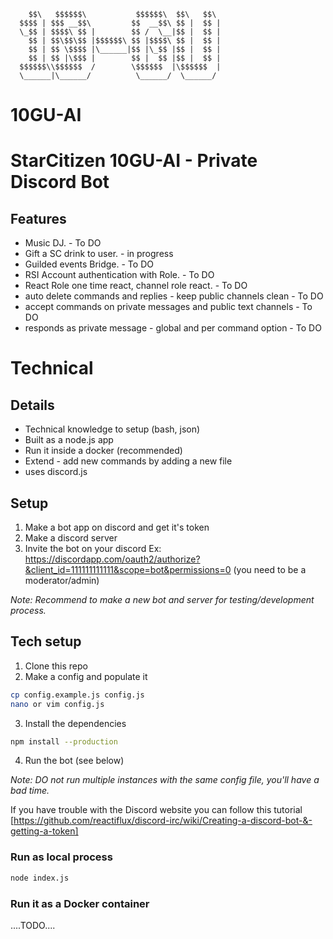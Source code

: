         $$\   $$$$$$\           $$$$$$\  $$\   $$\ 
      $$$$ | $$$ __$$\         $$  __$$\ $$ |  $$ |
      \_$$ | $$$$\ $$ |        $$ /  \__|$$ |  $$ |
        $$ | $$\$$\$$ |$$$$$$\ $$ |$$$$\ $$ |  $$ |
        $$ | $$ \$$$$ |\______|$$ |\_$$ |$$ |  $$ |
        $$ | $$ |\$$$ |        $$ |  $$ |$$ |  $$ |
      $$$$$$\\$$$$$$  /        \$$$$$$  |\$$$$$$  |
      \______|\______/          \______/  \______/ 

# 10GU-AI

# StarCitizen 10GU-AI - Private Discord Bot

## Features
* Music DJ. - To DO 
* Gift a SC drink to user. - in progress 
* Guilded events Bridge. - To DO 
* RSI Account authentication with Role. - To DO 
* React Role one time react, channel role react. - To DO 
* auto delete commands and replies - keep public channels clean - To DO 
* accept commands on private messages and public text channels - To DO 
* responds as private message - global and per command option - To DO 

# Technical

## Details
* Technical knowledge to setup (bash, json)
* Built as a node.js app
* Run it inside a docker (recommended)
* Extend - add new commands by adding a new file
* uses discord.js


## Setup
1. Make a bot app on discord and get it's token
2. Make a discord server
3. Invite the bot on your discord Ex: https://discordapp.com/oauth2/authorize?&client_id=111111111111&scope=bot&permissions=0  (you need to be a moderator/admin)

*Note: Recommend to make a new bot and server for testing/development process.*

## Tech setup
 1. Clone this repo
 2. Make a config and populate it
```bash
cp config.example.js config.js
nano or vim config.js
```
3. Install the dependencies
```bash
npm install --production
```
4. Run the bot (see below)


*Note: DO not run multiple instances with the same config file, you'll have a bad time.*

If you have trouble with the Discord website you can follow this tutorial [https://github.com/reactiflux/discord-irc/wiki/Creating-a-discord-bot-&-getting-a-token]

### Run as local process

```bash
node index.js
```

### Run it as a Docker container
....TODO....